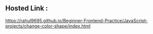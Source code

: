 ## Hosted Link :
https://rahul9695.github.io/Beginner-Frontend-Practice/JavaScript-projects/change-color-shape/index.html
